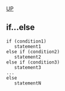 [UP](./index.md)

## if...else  

	if (condition1)
	   statement1
	else if (condition2)
	   statement2
	else if (condition3)
	   statement3
	...
	else
	   statementN